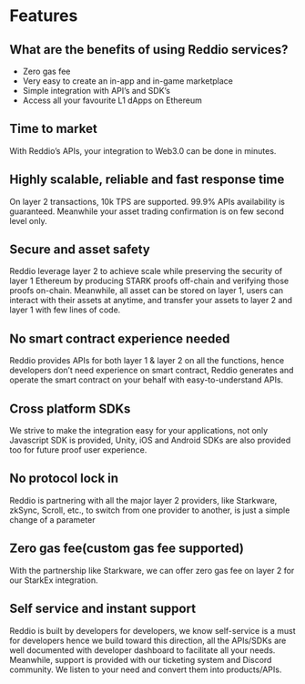 # Features

## What are the benefits of using Reddio services?
* Zero gas fee
* Very easy to create an in-app and in-game marketplace
* Simple integration with API’s and SDK’s
* Access all your favourite L1 dApps on Ethereum

## Time to market

With Reddio’s APIs, your integration to Web3.0 can be done in minutes.

## Highly scalable, reliable and fast response time

On layer 2 transactions, 10k TPS are supported. 99.9% APIs availability is guaranteed. Meanwhile your asset trading confirmation is on few second level only.

## Secure and asset safety

Reddio leverage layer 2 to achieve scale while preserving the security of layer 1 Ethereum by producing STARK proofs off-chain and verifying those proofs on-chain. Meanwhile, all asset can be stored on layer 1, users can interact with their assets at anytime, and transfer your assets to layer 2 and layer 1 with few lines of code. 

## No smart contract experience needed

Reddio provides APIs for both layer 1 & layer 2 on all the functions, hence developers don’t need experience on smart contract, Reddio generates and operate the smart contract on your behalf with easy-to-understand APIs.

## Cross platform SDKs

We strive to make the integration easy for your applications, not only Javascript SDK is provided, Unity, iOS and Android SDKs are also provided too for future proof user experience.

## **No protocol lock in**

Reddio is partnering with all the major layer 2 providers, like Starkware, zkSync, Scroll, etc., to switch from one provider to another, is just a simple change of a parameter

## Zero gas fee(custom gas fee supported)

With the partnership like Starkware, we can offer zero gas fee on layer 2 for our StarkEx integration.

## Self service and instant support

Reddio is built by developers for developers, we know self-service is a must for developers hence we build toward this direction, all the APIs/SDKs are well documented with developer dashboard to facilitate all your needs. Meanwhile, support is provided with our ticketing system and Discord community. We listen to your need and convert them into products/APIs.

